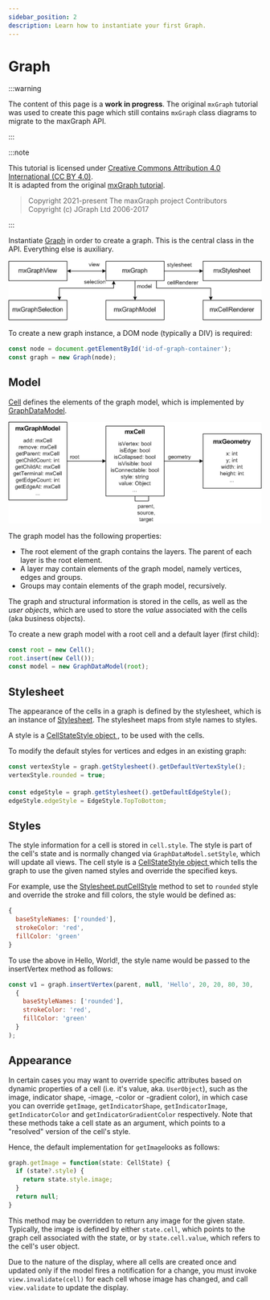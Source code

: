 ```yaml
---
sidebar_position: 2
description: Learn how to instantiate your first Graph.
---
```


# Graph

:::warning

The content of this page is a **work in progress**.
The original `mxGraph` tutorial was used to create this page which still contains `mxGraph` class diagrams to migrate to the maxGraph API.

:::

:::note

This tutorial is licensed under [Creative Commons Attribution 4.0 International (CC BY 4.0)](https://creativecommons.org/licenses/by/4.0/). \
It is adapted from the original [mxGraph tutorial](https://github.com/jgraph/mxgraph/blob/v4.2.2/docs/tutorial.html).

> Copyright 2021-present The maxGraph project Contributors \
Copyright (c) JGraph Ltd 2006-2017

:::


Instantiate [Graph](https://maxgraph.github.io/maxGraph/api-docs/classes/Graph.html) in order to create a graph. This is the central class in the API.
Everything else is auxiliary.

![The Graph class hierarchy](assets/graphs/graph.png)

To create a new graph instance, a DOM node (typically a DIV) is required:

```javascript
const node = document.getElementById('id-of-graph-container');
const graph = new Graph(node);
```

<a id="Model"></a>
## Model

[Cell](https://maxgraph.github.io/maxGraph/api-docs/classes/Cell.html) defines the elements of the graph model, which is implemented by [GraphDataModel](https://maxgraph.github.io/maxGraph/api-docs/classes/GraphDataModel.html).

![Class diagram showing the relationship between Cell and GraphDataModel classes](assets/graphs/model.png)

The graph model has the following properties:
*  The root element of the graph contains the layers. The parent of each layer is the root element.
* A layer may contain elements of the graph model, namely vertices, edges and groups.
* Groups may contain elements of the graph model, recursively.

The graph and structural information is stored in the cells, as well as the _user objects_,
which are used to store the _value_ associated with the cells (aka business objects).

To create a new graph model with a root cell and a default layer (first child):

```javascript
const root = new Cell();
root.insert(new Cell());
const model = new GraphDataModel(root);
```


<a id="Stylesheet"></a>
## Stylesheet

The appearance of the cells in a graph is defined by the stylesheet, which is an instance of [Stylesheet](https://maxgraph.github.io/maxGraph/api-docs/classes/Stylesheet.html).
The stylesheet maps from style names to styles.

A style is a [CellStateStyle object ](https://maxgraph.github.io/maxGraph/api-docs/types/CellStateStyle.html), to be used with the cells. 

To modify the default styles for vertices and edges in an existing graph:
```javascript
const vertexStyle = graph.getStylesheet().getDefaultVertexStyle();
vertexStyle.rounded = true;

const edgeStyle = graph.getStylesheet().getDefaultEdgeStyle();
edgeStyle.edgeStyle = EdgeStyle.TopToBottom;
```


<a id="Styles"></a>
## Styles

The style information for a cell is stored in `cell.style`.
The style is part of the cell's state and is normally changed via `GraphDataModel.setStyle`, which will update all views.
The cell style is a [CellStateStyle object ](https://maxgraph.github.io/maxGraph/api-docs/types/CellStateStyle.html) which tells the graph to use the given named styles and override the specified keys. 

For example, use the [Stylesheet.putCellStyle](https://maxgraph.github.io/maxGraph/api-docs/classes/Stylesheet.html#putcellstyle) method to set to `rounded` style
and override the stroke and fill colors, the style would be defined as:

```javascript
{
  baseStyleNames: ['rounded'],
  strokeColor: 'red',
  fillColor: 'green'
}
```

To use the above in Hello, World!, the style name would be passed to the insertVertex method as follows:

[//]: # (TODO migrate to the new insertVertex method using a single object parameter)
```javascript
const v1 = graph.insertVertex(parent, null, 'Hello', 20, 20, 80, 30,
  {
    baseStyleNames: ['rounded'],
    strokeColor: 'red',
    fillColor: 'green'
  }
);
```


<a id="Appearance"></a>
## Appearance

In certain cases you may want to override specific attributes based on dynamic properties of a cell (i.e. it's value, aka. `UserObject`), such as
the image, indicator shape, -image, -color or -gradient color), in which case you can override
`getImage`, `getIndicatorShape`, `getIndicatorImage`, `getIndicatorColor` and `getIndicatorGradientColor` respectively.
Note that these methods take a cell state as an argument, which points to a "resolved" version of the cell's style.

Hence, the default implementation for `getImage`looks as follows:

```typescript
graph.getImage = function(state: CellState) {
  if (state?.style) {
    return state.style.image;
  }
  return null;
}
```

This method may be overridden to return any image for the given state.
Typically, the image is defined by either `state.cell`, which points to the graph cell associated with the state, or by `state.cell.value`,
which refers to the cell's user object.
  
Due to the nature of the display, where all cells are created once and updated only if the model fires a notification for a change,
you must invoke `view.invalidate(cell)` for each cell whose image has changed, and call `view.validate` to update the display.
